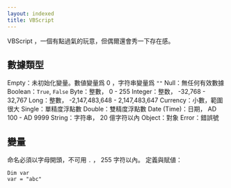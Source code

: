 ```yaml
---
layout: indexed
title: VBScript
---
```

VBScript ，一個有點過氣的玩意，但偶爾還會秀一下存在感。

## 數據類型
Empty：未初始化變量。數値變量爲 0 ，字符串變量爲 `""`
Null：無任何有效數據
Boolean：`True`, `False`
Byte：整數， 0 - 255
Integer：整数， -32,768 - 32,767
Long：整數， -2,147,483,648 - 2,147,483,647
Currency：小數，範圍很大
Single：單精度浮點數
Double：雙精度浮點數
Date (Time)：日期， AD 100 - AD 9999
String：字符串， 20 億字符以內
Object：對象
Error：錯誤號

## 變量
命名必須以字母開頭，不可用 `.` ， 255 字符以內。
定義與賦値：
```vb.net
Dim var
var = "abc"
```
